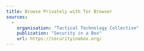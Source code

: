 ```yaml
---
title: Browse Privately with Tor Browser
sources:
  -
    organisation: "Tactical Technology Collective"
    publication: "Security in a Box"
    url: https://securityinabox.org/
---
```

